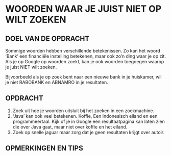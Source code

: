 # WOORDEN WAAR JE JUIST NIET OP WILT ZOEKEN

## DOEL VAN DE OPDRACHT

Sommige woorden hebben verschillende betekenissen. Zo kan het woord ‘Bank’ een financiële instelling betekenen, maar ook zo’n ding waar je op zit.
Als je op Google op woorden zoekt, kan je ook woorden toegoegen waarop je juist NIET wilt zoeken. 

Bijvoorbeeld als je op zoek bent naar een nieuwe bank in je huiskamer, wil je niet RABOBANK en ABNAMRO in je resultaten.

## OPDRACHT

1. Zoek uit hoe je woorden uitsluit bij het zoeken in een zoekmachine.
2. ‘Java’ kan ook veel betekenen. Koffie, Een Indonesisch eiland en een programmeertaal. Kijk of je in Google een resultaatpagina kan laten zien die over Java gaat, maar niet over koffie en het eiland.
3. Zoek op snelle jaguar maar zorg dat je geen resultaten krijgt over auto’s

## OPMERKINGEN EN TIPS
